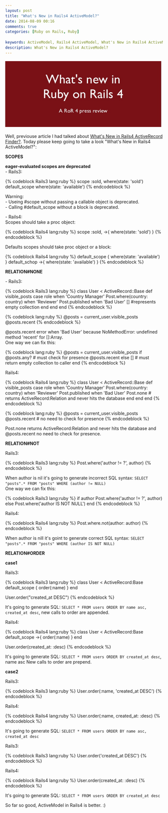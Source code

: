 ```yaml
---
layout: post
title: "What's New in Rails4 ActiveModel?"
date: 2014-08-09 00:16
comments: true
categories: [Ruby on Rails, Ruby]

keywords: ActiveModel, Rails4 ActiveModel, What's New in Rails4 ActiveModel?, What's New in Rails4?
description: What's New in Rails4 ActiveModel?
---
```


<p>
  <img src="/images/what_is_new_in_rails4.png" width="500" />
</p>

<p>
  Well, previouse article I had talked about <a href="http://geekhmer.github.io/blog/2014/08/05/good-rails3-activerecord-finder-vs-very-good-rails4-activerecord-finder/">What's New in Rails4 ActiveRecord Finder?</a>.
  Today please keep going to take a look "What's New in Rails4 ActiveModel?":
</p>

<p>
  <strong>SCOPES</strong><br/>
</p>
<p>
  <strong>eager-evaluated scopes are deprecated</strong><br/>
  - Rails3:
</p>

{% codeblock Rails3 lang:ruby %}
scope :sold, where(state: 'sold')
default_scope where(state: 'available')
{% endcodeblock %}

<p>
  Warning:<br/>
  - Useing #scope without passing a callable object is deprecated.<br/>
  - Calling #default_scope without a block is deprecated.
</p>

<p>
  - Rails4:<br/>
   Scopes should take a proc object:
</p>

{% codeblock Rails4 lang:ruby %}
scope :sold, ->{ where(state: 'sold') }
{% endcodeblock %}

<p>
  Defaults scopes should take proc object or a block:
</p>

{% codeblock Rails4 lang:ruby %}
default_scope { where(state: 'available') }
default_schop ->{ where(state: 'available') }
{% endcodeblock %}

<p>
  <strong>RELATION#NONE</strong><br/>
</p>

<p>
  - Rails3:
</p>

{% codeblock Rails3 lang:ruby %}
class User < ActiveRecord::Base
  def visible_posts 
    case role
    when 'Country Manager'
      Post.where(country: country)
    when 'Reviewer'
      Post.published
    when 'Bad User'
      [] #represents empty collection
    end
  end
end
{% endcodeblock %}

{% codeblock lang:ruby %}
  @posts = current_user.visible_posts
  @posts.recent
{% endcodeblock %}

<p>
  @posts.recent error when 'Bad User' because NoMethodError: undefined method 'recent' for []:Array.<br/>
  One way we can fix this:
</p>

{% codeblock lang:ruby %}
@posts = current_user.visible_posts
if @posts.any? # must check for presence
  @posts.recent
else
  [] # must return empty collection to caller
end
{% endcodeblock %}

<p>
  Rails4:
</p>

{% codeblock Rails4 lang:ruby %}
class User < ActiveRecord::Base
  def visible_posts
    case role
    when 'Country Manager'
      Post.where(country: country)
    when 'Reviewer'
      Post.published
    when 'Bad User'
      Post.none # returns ActiveRecord:Relation and never hits the database
    end
  end
end
{% endcodeblock %}

{% codeblock lang:ruby %}
@posts = current_user.visible_posts
@posts.recent # no need to check for presence
{% endcodeblock %}

<p>
Post.none returns ActiveRecord:Relation and never hits the database and @posts.recent no need to check for presence.
</p>

<p>
  <strong>RELATION#NOT</strong>
</p>

<p>
  Rails3: 
</p>

{% codeblock Rails3 lang:ruby %}
Post.where('author != ?', author)
{% endcodeblock %}

<p>
  When author is nil it's going to generate incorrect SQL syntax: <code>SELECT "posts".* FROM "posts" WHERE (author != NULL)</code><br/>
  One way we can fix this:
</p>

{% codeblock Rails3 lang:ruby %}
if author
  Post.where('author != ?', author)
else
  Post.where('author IS NOT NULL')
end
{% endcodeblock %}

<p>
  Rails4: 
</p>

{% codeblock Rails4 lang:ruby %}
Post.where.not(author: author)
{% endcodeblock %}

<p>
  When author is nill it's goint to generate correct SQL syntax: <code>SELECT "posts".* FROM "posts" WHERE (author IS NOT NULL)</code>
</p>

<p>
  <strong>RELATION#ORDER</strong>
</p>

<p>
  <strong>case1</strong>
</p>

<p>
  Rails3:
</p>

{% codeblock Rails3 lang:ruby %}
class User < ActiveRecord:Base
  default_scope { order(:name) }
end

User.order("created_at DESC")
{% endcodeblock %}

<p>
  It's going to generate SQL: <code>SELECT * FROM users ORDER BY name asc, created_at desc</code>, new calls to order are appended.
</p>

<p>
  Rails4:
</p>

{% codeblock Rails4 lang:ruby %}
class User < ActiveRecord:Base
  default_scope ->{ order(:name) }
end

User.order(created_at: :desc)
{% endcodeblock %}

<p>
  It's going to generate SQL: <code>SELECT * FROM users ORDER BY created_at desc</code>, name asc New calls to order are prepend.
</p>

<p>
  <strong>case2</strong>
</p>

<p>
  Rails3:
</p>

{% codeblock Rails3 lang:ruby %}
User.order(:name, 'created_at DESC')
{% endcodeblock %}

<p>
  Rails4:
</p>

{% codeblock Rails4 lang:ruby %}
User.order(:name, created_at: :desc)
{% endcodeblock %}

<p>
It's going to generate SQL: <code>SELECT * FROM users ORDER BY name asc, created_at desc</code>
</p>

<p>
  Rails3:
</p>

{% codeblock Rails3 lang:ruby %}
User.order('created_at DESC')
{% endcodeblock %}

<p>
  Rails4:
</p>

{% codeblock Rails4 lang:ruby %}
User.order(created_at: :desc)
{% endcodeblock %}

<p>
It's going to generate SQL: <code>SELECT * FROM users ORDER BY created_at desc</code>
</p>

<p>
  So far so good, ActiveModel in Rails4 is better. :)
</p>